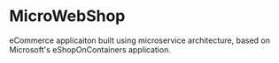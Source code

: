 # MicroWebShop

eCommerce applicaiton built using microservice architecture, based on Microsoft's eShopOnContainers application.